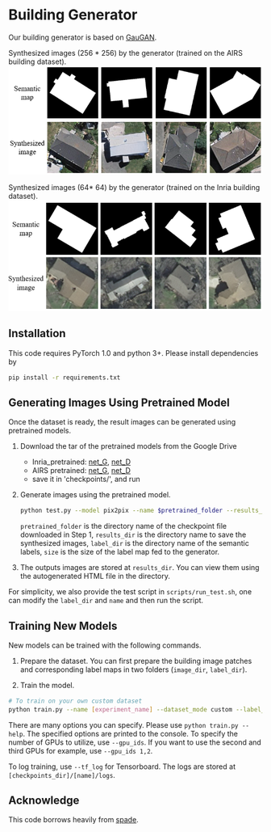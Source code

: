 # Building Generator

Our building generator is based on [GauGAN](https://arxiv.org/abs/1903.07291).

Synthesized images (256 * 256) by the generator (trained on the AIRS building dataset).![syn_example_airs](images\syn_example_airs.png)

Synthesized images (64* 64) by the generator (trained on the Inria building dataset).![syn_example_inria](images\syn_example_inria.png)

## Installation

This code requires PyTorch 1.0 and python 3+. Please install dependencies by
```bash
pip install -r requirements.txt
```

## Generating Images Using Pretrained Model

Once the dataset is ready, the result images can be generated using pretrained models.

1. Download the tar of the pretrained models from the Google Drive

    - Inria_pretrained: [net_G](https://drive.google.com/file/d/1YwwX7IwxSGR5551OIKRicemQpAxRJuCL/view?usp=sharing), [net_D](https://drive.google.com/file/d/1DIHLV_e7nd4kjDVnILg5mqjR9gxnJmEZ/view?usp=sharing) 
    - AIRS pretrained: [net_G](https://drive.google.com/file/d/1eGMwYKaaKvNellBrTV51jfeJZuPVIjm3/view?usp=sharing), [net_D](https://drive.google.com/file/d/1q5-GJcYoB7niVdR2YEftdi0NP2L2Fo0w/view?usp=sharing)
    - save it in 'checkpoints/', and run

2. Generate images using the pretrained model.
    ```bash
    python test.py --model pix2pix --name $pretrained_folder --results_dir $results_dir --dataset_mode custom --label_dir $label_dir --label_nc 2 --batchSize $batchSize --load_size $size --crop_size $size --no_instance --which_epoch lastest
    ```
    `pretrained_folder` is the directory name of the checkpoint file downloaded in Step 1, `results_dir` is the directory name to save the synthesized images, `label_dir` is the directory name of the semantic labels, `size` is the size of the label map fed to the generator.  

3. The outputs images are stored at `results_dir`. You can view them using the autogenerated HTML file in the directory.

For simplicity, we also provide the test script in `scripts/run_test.sh`, one can modify the `label_dir` and `name` and then run the script.

## Training New Models

New models can be trained with the following commands.

1. Prepare the dataset. You can first prepare the building image patches and corresponding label maps in two folders (`image_dir`, `label_dir`).

2. Train the model.

```bash
# To train on your own custom dataset
python train.py --name [experiment_name] --dataset_mode custom --label_dir [label_dir] -- image_dir [image_dir] --label_nc 2
```

There are many options you can specify. Please use `python train.py --help`. The specified options are printed to the console. To specify the number of GPUs to utilize, use `--gpu_ids`. If you want to use the second and third GPUs for example, use `--gpu_ids 1,2`.

To log training, use `--tf_log` for Tensorboard. The logs are stored at `[checkpoints_dir]/[name]/logs`.

## Acknowledge

This code borrows heavily from [spade](https://github.com/nvlabs/spade/).




